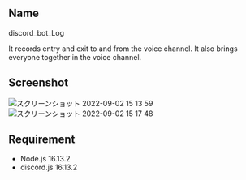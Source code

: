 ## Name
discord_bot_Log 

It records entry and exit to and from the voice channel. It also brings everyone together in the voice channel.
 
## Screenshot
 ![スクリーンショット 2022-09-02 15 13 59](https://user-images.githubusercontent.com/92037081/188071003-bd0a9a55-a000-46bc-9b71-7c079c5eabbc.png)
![スクリーンショット 2022-09-02 15 17 48](https://user-images.githubusercontent.com/92037081/188071436-c062c3ce-7326-42a0-ac76-7144d01a61df.png)



 
## Requirement
 
* Node.js 16.13.2
* discord.js 16.13.2
